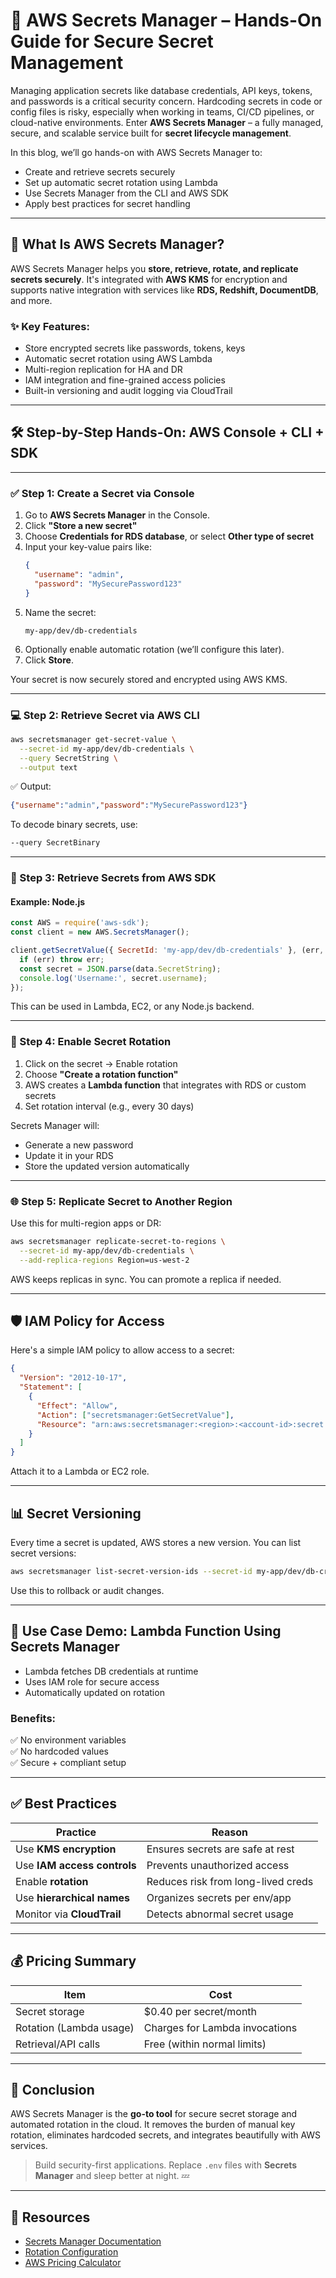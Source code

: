 

# 🔐 AWS Secrets Manager – Hands-On Guide for Secure Secret Management

Managing application secrets like database credentials, API keys, tokens, and passwords is a critical security concern. Hardcoding secrets in code or config files is risky, especially when working in teams, CI/CD pipelines, or cloud-native environments. Enter **AWS Secrets Manager** – a fully managed, secure, and scalable service built for **secret lifecycle management**.

In this blog, we’ll go hands-on with AWS Secrets Manager to:
- Create and retrieve secrets securely
- Set up automatic secret rotation using Lambda
- Use Secrets Manager from the CLI and AWS SDK
- Apply best practices for secret handling

---

## 🧰 What Is AWS Secrets Manager?

AWS Secrets Manager helps you **store, retrieve, rotate, and replicate secrets securely**. It's integrated with **AWS KMS** for encryption and supports native integration with services like **RDS, Redshift, DocumentDB**, and more.

### ✨ Key Features:
- Store encrypted secrets like passwords, tokens, keys
- Automatic secret rotation using AWS Lambda
- Multi-region replication for HA and DR
- IAM integration and fine-grained access policies
- Built-in versioning and audit logging via CloudTrail

---

## 🛠️ Step-by-Step Hands-On: AWS Console + CLI + SDK

---

### ✅ Step 1: Create a Secret via Console

1. Go to **AWS Secrets Manager** in the Console.
2. Click **"Store a new secret"**
3. Choose **Credentials for RDS database**, or select **Other type of secret**
4. Input your key-value pairs like:
   ```json
   {
     "username": "admin",
     "password": "MySecurePassword123"
   }
   ```
5. Name the secret:
   ```
   my-app/dev/db-credentials
   ```
6. Optionally enable automatic rotation (we’ll configure this later).
7. Click **Store**.

Your secret is now securely stored and encrypted using AWS KMS.

---

### 💻 Step 2: Retrieve Secret via AWS CLI

```bash
aws secretsmanager get-secret-value \
  --secret-id my-app/dev/db-credentials \
  --query SecretString \
  --output text
```

✅ Output:
```json
{"username":"admin","password":"MySecurePassword123"}
```

To decode binary secrets, use:
```bash
--query SecretBinary
```

---

### 🧠 Step 3: Retrieve Secrets from AWS SDK

#### Example: Node.js

```js
const AWS = require('aws-sdk');
const client = new AWS.SecretsManager();

client.getSecretValue({ SecretId: 'my-app/dev/db-credentials' }, (err, data) => {
  if (err) throw err;
  const secret = JSON.parse(data.SecretString);
  console.log('Username:', secret.username);
});
```

This can be used in Lambda, EC2, or any Node.js backend.

---

### 🔄 Step 4: Enable Secret Rotation

1. Click on the secret → Enable rotation
2. Choose **"Create a rotation function"**
3. AWS creates a **Lambda function** that integrates with RDS or custom secrets
4. Set rotation interval (e.g., every 30 days)

Secrets Manager will:
- Generate a new password
- Update it in your RDS
- Store the updated version automatically

---

### 🌐 Step 5: Replicate Secret to Another Region

Use this for multi-region apps or DR:

```bash
aws secretsmanager replicate-secret-to-regions \
  --secret-id my-app/dev/db-credentials \
  --add-replica-regions Region=us-west-2
```

AWS keeps replicas in sync. You can promote a replica if needed.

---

## 🛡️ IAM Policy for Access

Here's a simple IAM policy to allow access to a secret:

```json
{
  "Version": "2012-10-17",
  "Statement": [
    {
      "Effect": "Allow",
      "Action": ["secretsmanager:GetSecretValue"],
      "Resource": "arn:aws:secretsmanager:<region>:<account-id>:secret:my-app/*"
    }
  ]
}
```

Attach it to a Lambda or EC2 role.

---

## 📊 Secret Versioning

Every time a secret is updated, AWS stores a new version. You can list secret versions:

```bash
aws secretsmanager list-secret-version-ids --secret-id my-app/dev/db-credentials
```

Use this to rollback or audit changes.

---

## 🧪 Use Case Demo: Lambda Function Using Secrets Manager

- Lambda fetches DB credentials at runtime
- Uses IAM role for secure access
- Automatically updated on rotation

### Benefits:
✅ No environment variables  
✅ No hardcoded values  
✅ Secure + compliant setup  

---

## ✅ Best Practices

| Practice                          | Reason                              |
|----------------------------------|-------------------------------------|
| Use **KMS encryption**           | Ensures secrets are safe at rest    |
| Use **IAM access controls**      | Prevents unauthorized access        |
| Enable **rotation**              | Reduces risk from long-lived creds  |
| Use **hierarchical names**       | Organizes secrets per env/app       |
| Monitor via **CloudTrail**       | Detects abnormal secret usage       |

---

## 💰 Pricing Summary

| Item                     | Cost                         |
|--------------------------|------------------------------|
| Secret storage           | $0.40 per secret/month       |
| Rotation (Lambda usage)  | Charges for Lambda invocations |
| Retrieval/API calls      | Free (within normal limits)  |

---

## 🧠 Conclusion

AWS Secrets Manager is the **go-to tool** for secure secret storage and automated rotation in the cloud. It removes the burden of manual key rotation, eliminates hardcoded secrets, and integrates beautifully with AWS services.

> Build security-first applications. Replace `.env` files with **Secrets Manager** and sleep better at night. 💤

---

## 🔗 Resources

- [Secrets Manager Documentation](https://docs.aws.amazon.com/secretsmanager/latest/userguide/)
- [Rotation Configuration](https://docs.aws.amazon.com/secretsmanager/latest/userguide/rotating-secrets.html)
- [AWS Pricing Calculator](https://calculator.aws.amazon.com/)

